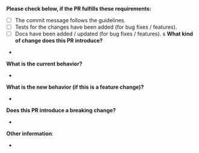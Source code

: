 **Please check below, if the PR fulfills these requirements:**
- [ ] The commit message follows the guidelines.
- [ ] Tests for the changes have been added (for bug fixes / features).
- [ ] Docs have been added / updated (for bug fixes / features).
s
**What kind of change does this PR introduce?**
* <!-- Bug fix, feature, docs update, ... -->

**What is the current behavior?**
* <!-- You can also link to an open issue here -->

**What is the new behavior (if this is a feature change)?**
* <!-- What changes did this PR introduce? -->

**Does this PR introduce a breaking change?**
* <!-- What changes might users need to make in their application due to this PR? -->

**Other information**:
* <!-- Any additional information -->